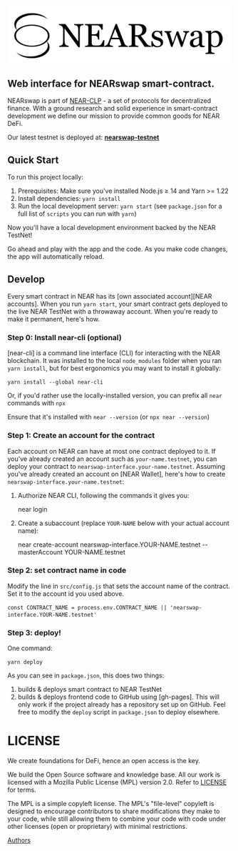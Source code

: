 ![logo](/assets/logo-nearswap.png)


## Web interface for NEARswap smart-contract.

NEARswap is part of [NEAR-CLP](https://github.com/alpha-fi/smart-contracts) - a set of protocols for decentralized finance. With a ground research and solid experience in smart-contract development we define our mission to provide common goods for NEAR DeFi.

Our latest testnet is deployed at: **[nearswap-testnet](https://siasky.net/AADIHaZZz73figEETkQizv2V7CB7vDh1Jn1Z3STTQsrsUA/)**


## Quick Start


To run this project locally:

1. Prerequisites: Make sure you've installed Node.js ≥ 14 and Yarn >= 1.22
2. Install dependencies: `yarn install`
3. Run the local development server: `yarn start` (see `package.json` for a
   full list of `scripts` you can run with `yarn`)

Now you'll have a local development environment backed by the NEAR TestNet!

Go ahead and play with the app and the code. As you make code changes, the app will automatically reload.


## Develop

Every smart contract in NEAR has its [own associated account][NEAR accounts]. When you run `yarn start`, your smart contract gets deployed to the live NEAR TestNet with a throwaway account. When you're ready to make it permanent, here's how.


### Step 0: Install near-cli (optional)


[near-cli] is a command line interface (CLI) for interacting with the NEAR blockchain. It was installed to the local `node_modules` folder when you ran `yarn install`, but for best ergonomics you may want to install it globally:

    yarn install --global near-cli

Or, if you'd rather use the locally-installed version, you can prefix all `near` commands with `npx`

Ensure that it's installed with `near --version` (or `npx near --version`)


### Step 1: Create an account for the contract

Each account on NEAR can have at most one contract deployed to it. If you've already created an account such as `your-name.testnet`, you can deploy your contract to `nearswap-interface.your-name.testnet`. Assuming you've already created an account on [NEAR Wallet], here's how to create `nearswap-interface.your-name.testnet`:

1. Authorize NEAR CLI, following the commands it gives you:

      near login

2. Create a subaccount (replace `YOUR-NAME` below with your actual account name):

      near create-account nearswap-interface.YOUR-NAME.testnet --masterAccount YOUR-NAME.testnet


### Step 2: set contract name in code


Modify the line in `src/config.js` that sets the account name of the contract. Set it to the account id you used above.

    const CONTRACT_NAME = process.env.CONTRACT_NAME || 'nearswap-interface.YOUR-NAME.testnet'


### Step 3: deploy!

One command:

    yarn deploy

As you can see in `package.json`, this does two things:

1. builds & deploys smart contract to NEAR TestNet
2. builds & deploys frontend code to GitHub using [gh-pages]. This will only work if the project already has a repository set up on GitHub. Feel free to modify the `deploy` script in `package.json` to deploy elsewhere.


LICENSE
==========

We create foundations for DeFi, hence an open access is the key.

We build the Open Source software and knowledge base. All our work is licensed with a Mozilla Public License (MPL) version 2.0. Refer to [LICENSE](LICENSE) for terms.

The MPL is a simple copyleft license. The MPL's "file-level" copyleft is designed to encourage contributors to share modifications they make to your code, while still allowing them to combine your code with code under other licenses (open or proprietary) with minimal restrictions.

[Authors](https://github.com/alpha-fi/nearswap-ui/graphs/contributors)

